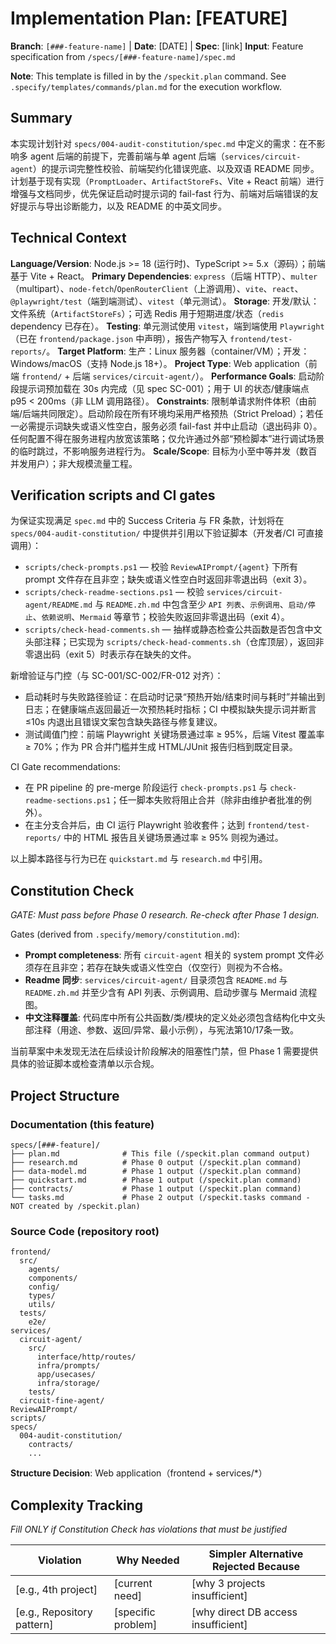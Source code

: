 # Implementation Plan: [FEATURE]

**Branch**: `[###-feature-name]` | **Date**: [DATE] | **Spec**: [link]
**Input**: Feature specification from `/specs/[###-feature-name]/spec.md`

**Note**: This template is filled in by the `/speckit.plan` command. See `.specify/templates/commands/plan.md` for the execution workflow.

## Summary

本实现计划针对 `specs/004-audit-constitution/spec.md` 中定义的需求：在不影响多 agent 后端的前提下，完善前端与单 agent 后端（`services/circuit-agent`）的提示词完整性校验、前端契约化错误兜底、以及双语 README 同步。计划基于现有实现（`PromptLoader`、`ArtifactStoreFs`、Vite + React 前端）进行增强与文档同步，优先保证启动时提示词的 fail-fast 行为、前端对后端错误的友好提示与导出诊断能力，以及 README 的中英文同步。

## Technical Context

**Language/Version**: Node.js >= 18 (运行时)、TypeScript >= 5.x（源码）；前端基于 Vite + React。
**Primary Dependencies**: `express`（后端 HTTP）、`multer`（multipart）、`node-fetch`/`OpenRouterClient`（上游调用）、`vite`、`react`、`@playwright/test`（端到端测试）、`vitest`（单元测试）。
**Storage**: 开发/默认：文件系统（`ArtifactStoreFs`）；可选 Redis 用于短期进度/状态（`redis` dependency 已存在）。
**Testing**: 单元测试使用 `vitest`，端到端使用 `Playwright`（已在 `frontend/package.json` 中声明），报告产物写入 `frontend/test-reports/`。
**Target Platform**: 生产：Linux 服务器（container/VM）；开发：Windows/macOS（支持 Node.js 18+）。
**Project Type**: Web application（前端 `frontend/` + 后端 `services/circuit-agent/`）。
**Performance Goals**: 启动阶段提示词预加载在 30s 内完成（见 spec SC-001）；用于 UI 的状态/健康端点 p95 < 200ms（非 LLM 调用路径）。
**Constraints**: 限制单请求附件体积（由前端/后端共同限定）。启动阶段在所有环境均采用严格预热（Strict Preload）；若任一必需提示词缺失或语义性空白，服务必须 fail-fast 并中止启动（退出码非 0）。任何配置不得在服务进程内放宽该策略；仅允许通过外部“预检脚本”进行调试场景的临时跳过，不影响服务进程行为。
**Scale/Scope**: 目标为小至中等并发（数百并发用户）；非大规模流量工程。

## Verification scripts and CI gates

为保证实现满足 `spec.md` 中的 Success Criteria 与 FR 条款，计划将在 `specs/004-audit-constitution/` 中提供并引用以下验证脚本（开发者/CI 可直接调用）：

- `scripts/check-prompts.ps1` — 校验 `ReviewAIPrompt/{agent}` 下所有 prompt 文件存在且非空；缺失或语义性空白时返回非零退出码（exit 3）。
- `scripts/check-readme-sections.ps1` — 校验 `services/circuit-agent/README.md` 与 `README.zh.md` 中包含至少 `API 列表`、`示例调用`、`启动/停止`、`依赖说明`、`Mermaid` 等章节；校验失败返回非零退出码（exit 4）。
 - `scripts/check-head-comments.sh` — 抽样或静态检查公共函数是否包含中文头部注释；已实现为 `scripts/check-head-comments.sh`（仓库顶层），返回非零退出码（exit 5）时表示存在缺失的文件。

新增验证与门控（与 SC-001/SC-002/FR-012 对齐）：

- 启动耗时与失败路径验证：在启动时记录“预热开始/结束时间与耗时”并输出到日志；在健康端点返回最近一次预热耗时指标；CI 中模拟缺失提示词并断言 ≤10s 内退出且错误文案包含缺失路径与修复建议。
- 测试阈值门控：前端 Playwright 关键场景通过率 ≥ 95%，后端 Vitest 覆盖率 ≥ 70%；作为 PR 合并门槛并生成 HTML/JUnit 报告归档到既定目录。

CI Gate recommendations:

- 在 PR pipeline 的 pre-merge 阶段运行 `check-prompts.ps1` 与 `check-readme-sections.ps1`；任一脚本失败将阻止合并（除非由维护者批准的例外）。
- 在主分支合并后，由 CI 运行 Playwright 验收套件；达到 `frontend/test-reports/` 中的 HTML 报告且关键场景通过率 ≥ 95% 则视为通过。

以上脚本路径与行为已在 `quickstart.md` 与 `research.md` 中引用。

## Constitution Check

*GATE: Must pass before Phase 0 research. Re-check after Phase 1 design.*

Gates (derived from `.specify/memory/constitution.md`):

- **Prompt completeness**: 所有 `circuit-agent` 相关的 system prompt 文件必须存在且非空；若存在缺失或语义性空白（仅空行）则视为不合格。
- **Readme 同步**: `services/circuit-agent/` 目录须包含 `README.md` 与 `README.zh.md` 并至少含有 API 列表、示例调用、启动步骤与 Mermaid 流程图。
- **中文注释覆盖**: 代码库中所有公共函数/类/模块的定义处必须包含结构化中文头部注释（用途、参数、返回/异常、最小示例），与宪法第10/17条一致。

当前草案中未发现无法在后续设计阶段解决的阻塞性门禁，但 Phase 1 需要提供具体的验证脚本或检查清单以示合规。

<!-- 宪法新增要求：头部注释规范（已同步）
  - 要求：每个功能模块（函数/对象/类）在定义处包含结构化头部注释，注释必须包含：用途、输入参数、输出参数、使用方法示例；注释应以简体中文为主并采用面向人类阅读者的风格（清晰、示例驱动、避免冗长）。
  - 检查点示例：代码审计任务应验证文件中是否存在头部注释或由 CI 提供的注释检查脚本通过。 -->

## Project Structure

### Documentation (this feature)

```
specs/[###-feature]/
├── plan.md              # This file (/speckit.plan command output)
├── research.md          # Phase 0 output (/speckit.plan command)
├── data-model.md        # Phase 1 output (/speckit.plan command)
├── quickstart.md        # Phase 1 output (/speckit.plan command)
├── contracts/           # Phase 1 output (/speckit.plan command)
└── tasks.md             # Phase 2 output (/speckit.tasks command - NOT created by /speckit.plan)
```

### Source Code (repository root)

```
frontend/
  src/
    agents/
    components/
    config/
    types/
    utils/
  tests/
    e2e/
services/
  circuit-agent/
    src/
      interface/http/routes/
      infra/prompts/
      app/usecases/
      infra/storage/
    tests/
  circuit-fine-agent/
ReviewAIPrompt/
scripts/
specs/
  004-audit-constitution/
    contracts/
    ...
```

**Structure Decision**: Web application（frontend + services/*）

## Complexity Tracking

*Fill ONLY if Constitution Check has violations that must be justified*

| Violation | Why Needed | Simpler Alternative Rejected Because |
|-----------|------------|-------------------------------------|
| [e.g., 4th project] | [current need] | [why 3 projects insufficient] |
| [e.g., Repository pattern] | [specific problem] | [why direct DB access insufficient] |

